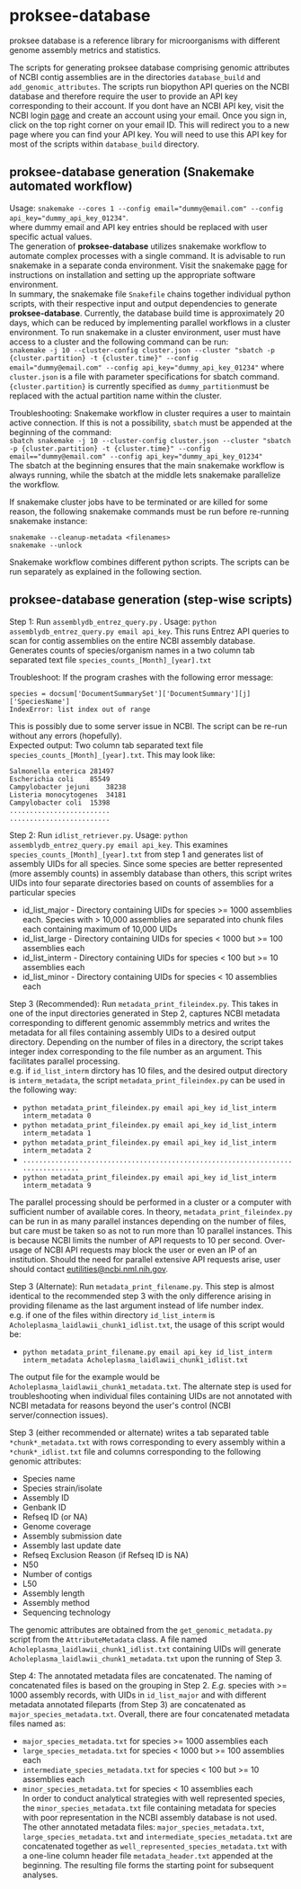 # proksee-database
proksee database is a reference library for microorganisms with different genome assembly metrics and statistics.  

The scripts for generating proksee database comprising genomic attributes of NCBI contig assemblies are in the directories `database_build` and `add_genomic_attributes`. The scripts run biopython API queries on the NCBI database and therefore require the user to provide an API key corresponding to their account. If you dont have an NCBI API key, visit the NCBI login [page](https://www.ncbi.nlm.nih.gov/account/) and create an account using your email. Once you sign in, click on the top right corner on your email ID. This will redirect you to a new page where you can find your API key. You will need to use this API key for most of the scripts within `database_build` directory.

## proksee-database generation (Snakemake automated workflow)  
Usage: `snakemake --cores 1 --config email="dummy@email.com" --config api_key="dummy_api_key_01234"`.  
where dummy email and API key entries should be replaced with user specific actual values.  
The generation of **proksee-database** utilizes snakemake workflow to automate complex processes with a single command. It is advisable to run snakemake in a separate conda environment. Visit the snakemake [page](https://snakemake.readthedocs.io/en/stable/getting_started/installation.html) for instructions on installation and setting up the appropriate software environment.  
In summary, the snakemake file `Snakefile` chains together individual python scripts, with their respective input and output dependencies to generate **proksee-database**. Currently, the database build time is approximately 20 days, which can be reduced by implementing parallel workflows in a cluster environment. To run snakemake in a cluster environment, user must have access to a cluster and the following command can be run:  
`snakemake -j 10 --cluster-config cluster.json --cluster "sbatch -p {cluster.partition} -t {cluster.time}" --config email="dummy@email.com" --config api_key="dummy_api_key_01234"` 
where `cluster.json` is a file with parameter specifications for sbatch command. `{cluster.partition}` is currently specified as `dummy_partition`must be replaced with the actual partition name within the cluster. 

Troubleshooting:
Snakemake workflow in cluster requires a user to maintain active connection. If this is not a possibility, `sbatch` must be appended at the beginning of the command:  
`sbatch snakemake -j 10 --cluster-config cluster.json --cluster "sbatch -p {cluster.partition} -t {cluster.time}" --config email=="dummy@email.com" --config api_key="dummy_api_key_01234"`  
The sbatch at the beginning ensures that the main snakemake workflow is always running, while the sbatch at the middle lets snakemake parallelize the workflow. 

If snakemake cluster jobs have to be terminated or are killed for some reason, the following snakemake commands must be run before re-running snakemake instance:  
```
snakemake --cleanup-metadata <filenames>
snakemake --unlock
```

Snakemake workflow combines different python scripts. The scripts can be run separately as explained in the following section.  

## proksee-database generation (step-wise scripts)
Step 1: Run `assemblydb_entrez_query.py` . Usage: `python assemblydb_entrez_query.py email api_key`. 
This runs Entrez API queries to scan for contig assemblies on the entire NCBI assembly database. Generates counts of species/organism names in a two column tab separated text file `species_counts_[Month]_[year].txt`  

Troubleshoot: If the program crashes with the following error message:
```  
species = docsum['DocumentSummarySet']['DocumentSummary'][j]['SpeciesName']
IndexError: list index out of range
```    
This is possibly due to some server issue in NCBI. The script can be re-run without any errors (hopefully).  
Expected output: Two column tab separated text file `species_counts_[Month]_[year].txt`. This may look like:  
```  	
Salmonella enterica	281497
Escherichia coli	85549
Campylobacter jejuni	38238
Listeria monocytogenes	34181
Campylobacter coli	15398
.........................
.........................  
```  

Step 2: Run `idlist_retriever.py`. Usage: `python assemblydb_entrez_query.py email api_key`. 
This examines `species_counts_[Month]_[year].txt` from step 1 and generates list of assembly UIDs for all species. Since some species are better represented (more assembly counts) in assembly database than others, this script writes UIDs into four separate directories based on counts of assemblies for a particular species  
- id_list_major - Directory containing UIDs for species >= 1000 assemblies each. Species with > 10,000 assemblies are separated into chunk files each containing maximum of 10,000 UIDs      
- id_list_large - Directory containing UIDs for species < 1000 but >= 100 assemblies each   
- id_list_interm - Directory containing UIDs for species < 100 but >= 10 assemblies each
- id_list_minor - Directory containing UIDs for species < 10 assemblies each

Step 3 (Recommended): Run `metadata_print_fileindex.py`. This takes in one of the input directories generated in Step 2, captures NCBI metadata corresponding to different genomic assemmbly metrics and writes the metadata for all files containing assembly UIDs to a desired output directory. Depending on the number of files in a directory, the script takes integer index corresponding to the file number as an argument. This facilitates parallel processing.  
e.g. if `id_list_interm` dirctory has 10 files, and the desired output directory is `interm_metadata`, the script `metadata_print_fileindex.py` can be used in the following way:  
- `python metadata_print_fileindex.py email api_key id_list_interm interm_metadata 0`  
- `python metadata_print_fileindex.py email api_key id_list_interm interm_metadata 1`  
- `python metadata_print_fileindex.py email api_key id_list_interm interm_metadata 2`  
- `.................................................................................`  
- `python metadata_print_fileindex.py email api_key id_list_interm interm_metadata 9`  

The parallel processing should be performed in a cluster or a computer with sufficient number of available cores. In theory, `metadata_print_fileindex.py` can be run in as many parallel instances depending on the number of files, but care must be taken so as not to run more than 10 parallel instances. This is because NCBI limits the number of API requests to 10 per second. Over-usage of NCBI API requests may block the user or even an IP of an institution. Should the need for parallel extensive API requests arise, user should contact eutilities@ncbi.nml.nih.gov.

Step 3 (Alternate): Run `metadata_print_filename.py`. This step is almost identical to the recommended step 3 with the only difference arising in providing filename as the last argument instead of life number index.  
e.g. if one of the files within directory `id_list_interm` is `Acholeplasma_laidlawii_chunk1_idlist.txt`, the usage of this script would be: 
- `python metadata_print_filename.py email api_key id_list_interm interm_metadata Acholeplasma_laidlawii_chunk1_idlist.txt`  

The output file for the example would be `Acholeplasma_laidlawii_chunk1_metadata.txt`. The alternate step is used for troubleshooting when individual files containing UIDs are not annotated with NCBI metadata for reasons beyond the user's control (NCBI server/connection issues).  

Step 3 (either recommended or alternate) writes a tab separated table `*chunk*_metadata.txt` with rows corresponding to every assembly within a `*chunk*_idlist.txt` file and columns corresponding to the following genomic attributes:  
- Species name
- Species strain/isolate
- Assembly ID
- Genbank ID
- Refseq ID (or NA)
- Genome coverage
- Assembly submission date
- Assembly last update date
- Refseq Exclusion Reason (if Refseq ID is NA)
- N50
- Number of contigs
- L50
- Assembly length
- Assembly method
- Sequencing technology  

The genomic attributes are obtained from the `get_genomic_metadata.py` script from the `AttributeMetadata` class. A file named `Acholeplasma_laidlawii_chunk1_idlist.txt` containing UIDs will generate `Acholeplasma_laidlawii_chunk1_metadata.txt` upon the running of Step 3.

Step 4: The annotated metadata files are concatenated. The naming of concatenated files is based on the grouping in Step 2. *E.g.* species with >= 1000 assembly records, with UIDs in `id_list_major` and with different metadata annotated fileparts (from Step 3) are concatenated as `major_species_metadata.txt`. Overall, there are four concatenated metadata files named as:  
- `major_species_metadata.txt` for species >= 1000 assemblies each  
- `large_species_metadata.txt` for species < 1000 but >= 100 assemblies each  
- `intermediate_species_metadata.txt` for species < 100 but >= 10 assemblies each  
- `minor_species_metadata.txt` for species < 10 assemblies each  
In order to conduct analytical strategies with well represented species, the `minor_species_metadata.txt` file containing metadata for species with poor representation in the NCBI assembly database is not used. The other annotated metadata files: `major_species_metadata.txt`, `large_species_metadata.txt` and `intermediate_species_metadata.txt` are concatenated together as `well_represented_species_metadata.txt` with a one-line column header file `metadata_header.txt` appended at the beginning. The resulting file forms the starting point for subsequent analyses.  
